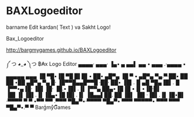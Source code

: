 # BAXLogoeditor
barname Edit kardan( Text ) va Sakht Logo!

Bax_Logoeditor

http://bargmygames.github.io/BAXLogoeditor

༼ つ ◕_◕ ༽つ ฿₳x Logo Editor ▄▄▄▄· ▄▄▄· ▐▄• ▄ ▄▄▌ ▄▄ • ▄▄▄ .·▄▄▄▄ ▪ ▄▄▄▄▄ ▄▄▄
▐█ ▀█▪▐█ ▀█ █▌█▌▪ ██• ▄█▀▄ ▐█ ▀ ▪ ▄█▀▄ ▀▄.▀·██▪ ██ ██ •██ ▄█▀▄ ▀▄ █· ▐█▀▀█▄▄█▀▀█ ·██· ██▪ ▐█▌.▐▌▄█ ▀█▄▐█▌.▐▌ ▐▀▀▪▄▐█· ▐█▌▐█· ▐█.▪▐█▌.▐▌▐▀▀▄ ██▄▪▐█▐█ ▪▐▌▪▐█·█▌ ▐█▌▐▌▐█▌.▐▌▐█▄▪▐█▐█▌.▐▌ ▐█▄▄▌██. ██ ▐█▌ ▐█▌·▐█▌.▐▌▐█•█▌ ·▀▀▀▀ ▀ ▀ •▀▀ ▀▀ .▀▀▀ ▀█▄▀▪·▀▀▀▀ ▀█▄▀▪ ▀▀▀ ▀▀▀▀▀• ▀▀▀ ▀▀▀ ▀█▄▀▪.▀ ▀ BargͥmyͣGͫames
